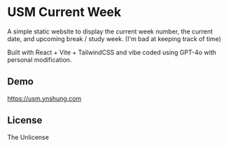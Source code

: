 # USM Current Week

A simple static website to display the current week number, the current date, and upcoming break / study week. (I'm bad at keeping track of time)

Built with React + Vite + TailwindCSS and vibe coded using GPT-4o with personal modification.

## Demo
https://usm.ynshung.com

## License
The Unlicense
